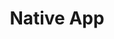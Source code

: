 ---
# This topic lives at
# https://digital.gov/topics/native-app

# Topic Title
title: "Native App"

# description — keep it short and clear
# summary: ""

# Weight
weight: 1

# For more information on managing topics,
# see https://github.com/GSA/digitalgov.gov/wiki/topics
---